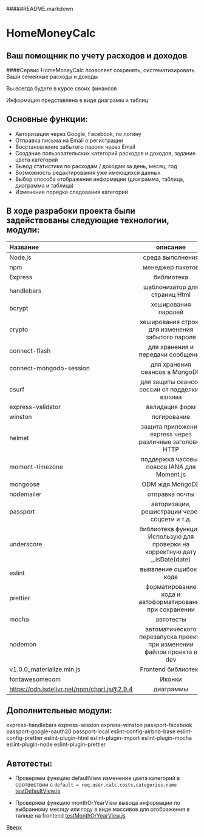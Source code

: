 <a id="anchor"></a>
#####README.markdown

HomeMoneyCalc
=============
Ваш помощник по учету расходов и доходов
--------

####Сервис HomeMoneyCalc позволяет сохрянять, систематизировать Ваши семейные расходы и доходы

Вы всегда будете в курсе своих финансов

Информация представлена в виде диаграмм и таблиц

Основные функции:
----

* Авторизация через Google, Facebook, по логину
* Отправка письма на Email о регистрации
* Восстановление забытого пароля через Email
* Создание пользовательских категорий расходов и доходов, задание цвета категорий
* Вывод статистики по расходам / доходам за день, месяц, год
* Возможность редактирования уже имеющихся данных
* Выбор способа отображения информации (диаграмма, таблица, диаграмма и таблица)
* Изменение порядка следования категорий



 В ходе разрабоки проекта были задействованы следующие технологии, модули:
 ----

Название | описание
:----|:---------:
Node.js| среда выполнения
npm | менеджер пакетов
Express| библиотека
handlebars|	шаблонизатор для страниц Html
bcrypt|	хеширования паролей
crypto|	хеширования строки для изменения забытого пароля
connect-flash|	для хранения и передачи сообщений
connect-mongodb-session|	для хранения сеансов в MongoDB
csurf|	для защиты сеансов сессии от подделки- взлома
express-validator|	валидация форм
winston|	логирование
helmet|	защита приложений express через различные заголовки HTTP
moment-timezone|	поддержка часовых поясов IANA для Moment.js
mongoose|	ODM ждя MongoDB
nodemailer|	отправка почты
passport|	авторизации, решистрации через соцсети и т.д.
underscore|	библиотека функций. Использую для проверки на корректную дату _.isDate(date)
eslint|	выявление ошибок в коде
prettier|	форматирование кода и автоформатирование при сохранении
mocha|	автотесты
nodemon|	автоматического перезапуска проекта при изменении файлов проекта в dev
v1.0.0_materialize.min.js|Frontend библиотека
fontawesomecom | Иконки
https://cdn.jsdelivr.net/npm/chart.js@2.9.4 | диаграммы

Дополнительные модули:
----
express-handlebars
express-session
express-winston
passport-facebook
passport-google-oauth20
passport-local
eslint-config-airbnb-base
eslint-config-prettier
eslint-plugin-html
eslint-plugin-import
eslint-plugin-mocha
eslint-plugin-node
eslint-plugin-prettier

Автотесты:
----
* Проверяем функцию defaultView  изменение цвета категорий в соотвествии с ```default = req.user.calc.costs.categories.name```
[testDefaultView.js](https://github.com/illusionoff/homemoneycalc/blob/main/mochaTesting/thisProject/defaultView/testDefaultView.js)

* Проверяем функцию monthOrYearView  вывода информации по выбранному месяцу или году в виде массивов для отображения в талице на frontend
[testMonthOrYearView.js](https://github.com/illusionoff/homemoneycalc/blob/main/mochaTesting/thisProject/monthOrYearView/testMonthOrYearView.js)


[Вверх](#anchor)
